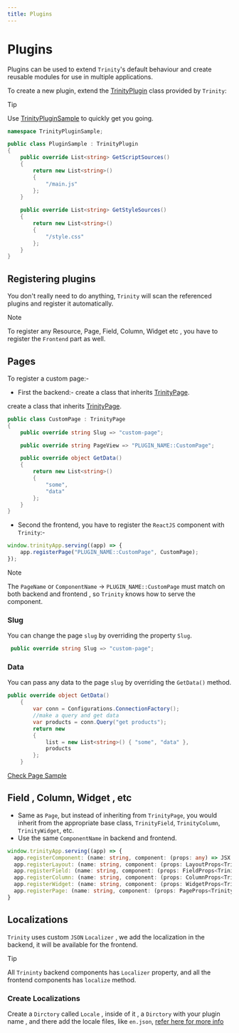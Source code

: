 ```yaml
---
title: Plugins
---
```


# Plugins

Plugins can be used to extend `Trinity`'s default behaviour and create reusable modules for use in multiple applications.

To create a new plugin, extend the [TrinityPlugin](~/api/AbanoubNassem.Trinity.Plugins.TrinityPlugin.yml) class provided by `Trinity`:

> [!TIP]
> Use [TrinityPluginSample](https://github.com/AbanoubNassem/TrinityPluginSample) to quickly get you going.

```csharp
namespace TrinityPluginSample;

public class PluginSample : TrinityPlugin
{
    public override List<string> GetScriptSources()
    {
        return new List<string>()
        {
            "/main.js"
        };
    }

    public override List<string> GetStyleSources()
    {
        return new List<string>()
        {
            "/style.css"
        };
    }
}
```

## Registering plugins

You don't really need to do anything, `Trinity` will scan the referenced plugins and register it automatically.

> [!NOTE]
> To register any Resource, Page, Field, Column, Widget etc , you have to register the `Frontend` part as well.

## Pages

To register a custom page:-

- First the backend:-
  create a class that inherits [TrinityPage](~/api/AbanoubNassem.Trinity.Pages.TrinityPage.yml).

create a class that inherits [TrinityPage](~/api/AbanoubNassem.Trinity.Pages.TrinityPage.yml).

```csharp
public class CustomPage : TrinityPage
{
    public override string Slug => "custom-page";

    public override string PageView => "PLUGIN_NAME::CustomPage";

    public override object GetData()
    {
        return new List<string>()
        {
            "some",
            "data"
        };
    }
}
```

- Second the frontend, you have to register the `ReactJS` component with `Trinity`:-

```typescript jsx
window.trinityApp.serving((app) => {
    app.registerPage("PLUGIN_NAME::CustomPage", CustomPage);
});

```

> [!NOTE]
> The `PageName` or `ComponentName` -> `PLUGIN_NAME::CustomPage` must match on both backend and frontend , so `Trinity` knows how to serve the component.

### Slug

You can change the page `slug` by overriding the property `Slug`.

```csharp
 public override string Slug => "custom-page";
```

### Data

You can pass any data to the page `slug` by overriding the `GetData()` method.

```csharp
public override object GetData()
    {
        var conn = Configurations.ConnectionFactory();
        //make a query and get data
        var products = conn.Query("get products");
        return new
        {
            list = new List<string>() { "some", "data" },
            products
        };
    }
```

[Check Page Sample](https://github.com/AbanoubNassem/TrinityPluginSample/blob/4aac495d252082d4acb0f1a6976ad955795f3a47/_plugin-frontend/src/custom_page.tsx#L11)

## Field , Column, Widget , etc

- Same as `Page`, but instead of inheriting from `TrinityPage`, you would inherit from the appropriate base class, `TrinityField`, `TrinityColumn`, `TrinityWidget`, etc.
- Use the same `ComponentName` in backend and frontend.

```typescript jsx
window.trinityApp.serving((app) => {
  app.registerComponent: (name: string, component: (props: any) => JSX.Element) => void;
  app.registerLayout: (name: string, component: (props: LayoutProps<TrinityLayout | any>) => JSX.Element) => void;
  app.registerField: (name: string, component: (props: FieldProps<TrinityField | any>) => JSX.Element) => void;
  app.registerColumn: (name: string, component: (props: ColumnProps<TrinityColumn | any>) => JSX.Element) => void;
  app.registerWidget: (name: string, component: (props: WidgetProps<TrinityWidget | any>) => JSX.Element) => void;
  app.registerPage: (name: string, component: (props: PageProps<TrinityPage>) => JSX.Element) => void;
}
```


## Localizations

`Trinity` uses custom `JSON` `Localizer` , we add the localization in the backend, it will be available for the frontend.

> [!TIP]
> All `Trininty` backend components has `Localizer` property, and all the frontend components has `localize` method.

### Create Localizations 

Create a `Dirctory` called `Locale` , inside of it , a `Dirctory` with your plugin name , and there add the locale files, like `en.json`, [refer here for more info](https://github.com/AbanoubNassem/TrinityPluginSample/tree/main/Locales/trinity-sample-plugin)